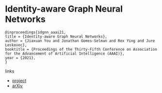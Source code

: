 # Identity-aware Graph Neural Networks

```
@inproceedings{idgnn_aaai21,
title = {Identity-aware Graph Neural Networks},
author = {Jiaxuan You and Jonathan Gomes-Selman and Rex Ying and Jure Leskovec},
booktitle = {Proceedings of the Thirty-Fifth Conference on Association for the Advancement of Artificial Intelligence (AAAI)},
year = {2021},
}
```

links
- [project](http://snap.stanford.edu/idgnn/)
- [arXiv](https://arxiv.org/abs/2101.10320)
